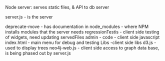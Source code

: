 Node server: serves static files, & API to db server

server.js - is the server

deprecate-move - has documentation in
node_modules  - where NPM installs modules that the server needs
regressionTestis  - client side testing of widgets,  need updating
servedFiles
  admin -
  code - client side javascript
  index.html - main menu for debug and testing
  Libs -client side libs
    d3.js  - used to display trees
    neo4j-web.js  - client side access to graph data base, is being phased out by server.js
    
